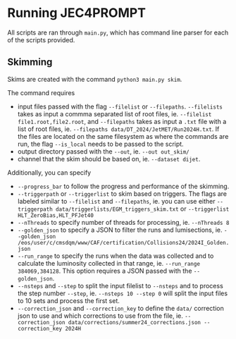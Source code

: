 # Running JEC4PROMPT
All scripts are ran through `main.py`, which has command line parser for each of the scripts provided.

## Skimming
Skims are created with the command `python3 main.py skim`.

The command requires
- input files passed with the flag `--filelist` or `--filepaths`. `--filelists` takes as input a commma separated list of root files, ie. `--filelist file1.root,file2.root`, and `--filepaths` takes as input a `.txt` file with a list of root files, ie. `--filepaths data/DT_2024/JetMET/Run2024H.txt`. If the files are located on the same filesystem as where the commands are run, the flag `--is_local` needs to be passed to the script.
- output directory passed with the `--out`, ie. `--out out_skim/`
- channel that the skim should be based on, ie. `--dataset dijet`.

Additionally, you can specify
- `--progress_bar` to follow the progress and performance of the skimming.
- `--triggerpath` or `--triggerlist` to skim based on triggers. The flags are labeled similar to `--filelist` and `--filepaths`, ie. you can use either `--triggerpath data/triggerlists/EGM_triggers_skim.txt` or `--triggerlist HLT_ZeroBias,HLT_PFJet40`
- `--nThreads` to specify number of threads for processing, ie. `--nThreads 8`
- `--golden_json` to specify a JSON to filter the runs and lumisections, ie. `--golden_json /eos/user/c/cmsdqm/www/CAF/certification/Collisions24/2024I_Golden.json`
- `--run_range` to specify the runs when the data was collected and to calculate the luminosity collected in that range, ie. `--run_range 384069,384128`. This option requires a JSON passed with the `--golden_json`.
- `--nsteps` and `--step` to split the input filelist to `--nsteps` and to process the step number `--step`, ie. `--nsteps 10 --step 0` will split the input files to 10 sets and process the first set.
- `--correction_json` and `--correction_key` to define the `data/` correction json to use and which corrections to use from the file, ie. `--correction_json data/corrections/summer24_corrections.json --correction_key 2024H`
